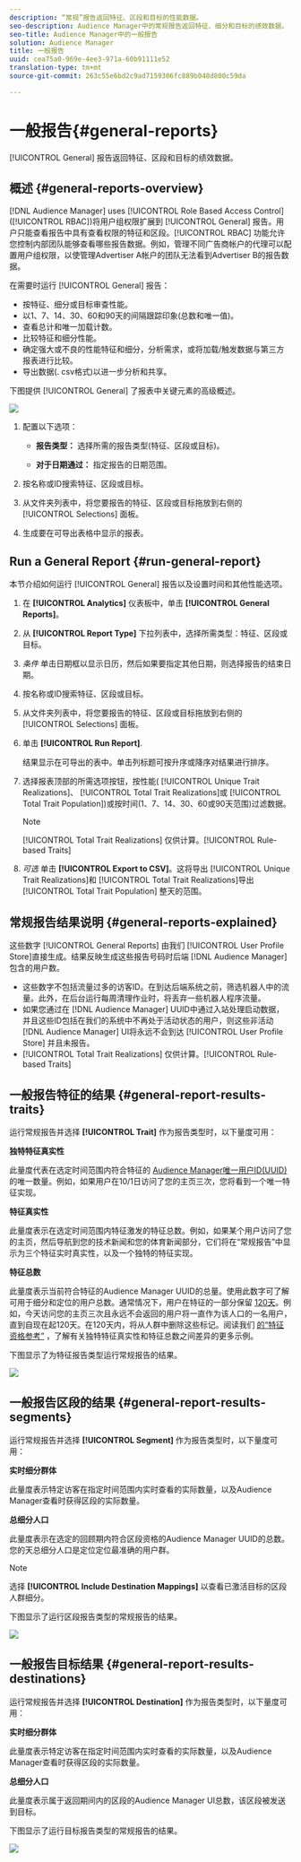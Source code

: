 ```yaml
---
description: “常规”报告返回特征、区段和目标的性能数据。
seo-description: Audience Manager中的常规报告返回特征、细分和目标的绩效数据。
seo-title: Audience Manager中的一般报告
solution: Audience Manager
title: 一般报告
uuid: cea75a0-969e-4ee3-971a-60b91111e52
translation-type: tm+mt
source-git-commit: 263c55e6bd2c9ad7159306fc889b048d800c59da

---
```



# 一般报告{#general-reports}

[!UICONTROL General] 报告返回特征、区段和目标的绩效数据。

## 概述 {#general-reports-overview}

<!-- 

c_general_reports.xml

 -->

[!DNL Audience Manager] uses [!UICONTROL Role Based Access Control] ([!UICONTROL RBAC])将用户组权限扩展到 [!UICONTROL General] 报告。用户只能查看报告中具有查看权限的特征和区段。[!UICONTROL RBAC] 功能允许您控制内部团队能够查看哪些报告数据。例如，管理不同广告商帐户的代理可以配置用户组权限，以使管理Advertiser A帐户的团队无法看到Advertiser B的报告数据。

在需要时运行 [!UICONTROL General] 报告：

* 按特征、细分或目标审查性能。
* 以1、7、14、30、60和90天的间隔跟踪印象(总数和唯一值)。
* 查看总计和唯一加载计数。
* 比较特征和细分性能。
* 确定强大或不良的性能特征和细分，分析需求，或将加载/触发数据与第三方报表进行比较。
* 导出数据(. csv格式)以进一步分析和共享。

下图提供 [!UICONTROL General] 了报表中关键元素的高级概述。

![](assets/general_reports.png)

1. 配置以下选项：

   * **报告类型：** 选择所需的报告类型(特征、区段或目标)。

   * **对于日期通过：** 指定报告的日期范围。

2. 按名称或ID搜索特征、区段或目标。
3. 从文件夹列表中，将您要报告的特征、区段或目标拖放到右侧的 [!UICONTROL Selections] 面板。
4. 生成要在可导出表格中显示的报表。

## Run a General Report {#run-general-report}

本节介绍如何运行 [!UICONTROL General] 报告以及设置时间和其他性能选项。

<!-- 

t_run_general_report.xml

 -->

1. 在 **[!UICONTROL Analytics]** 仪表板中，单击 **[!UICONTROL General Reports]**。
1. 从 **[!UICONTROL Report Type]** 下拉列表中，选择所需类型：特征、区段或目标。
1. *条件* 单击日期框以显示日历，然后如果要指定其他日期，则选择报告的结束日期。
1. 按名称或ID搜索特征、区段或目标。
1. 从文件夹列表中，将您要报告的特征、区段或目标拖放到右侧的 [!UICONTROL Selections] 面板。
1. 单击 **[!UICONTROL Run Report]**.

   结果显示在可导出的表中。单击列标题可按升序或降序对结果进行排序。
2. 选择报表顶部的所需选项按钮，按性能( [!UICONTROL Unique Trait Realizations]、 [!UICONTROL Total Trait Realizations]或 [!UICONTROL Total Trait Population])或按时间(1、7、14、30、60或90天范围)过滤数据。

   >[!NOTE]
   >
   >[!UICONTROL Total Trait Realizations] 仅供计算。[!UICONTROL Rule-based Traits]

3. *可选* 单击 **[!UICONTROL Export to CSV]**。这将导出 [!UICONTROL Unique Trait Realizations]和 [!UICONTROL Total Trait Realizations]导出 [!UICONTROL Total Trait Population] 整天的范围。

## 常规报告结果说明 {#general-reports-explained}

这些数字 [!UICONTROL General Reports] 由我们 [!UICONTROL User Profile Store]直接生成。结果反映生成这些报告号码时后端 [!DNL Audience Manager] 包含的用户数。

* 这些数字不包括流量过多的访客ID。在到达后端系统之前，筛选机器人中的流量。此外，在后台运行每周清理作业时，将丢弃一些机器人程序流量。
* 如果您通过在 [!DNL Audience Manager] UUID中通过入站处理启动数据，并且这些ID包括在我们的系统中不再处于活动状态的用户，则这些非活动 [!DNL Audience Manager] UI将永远不会到达 [!UICONTROL User Profile Store] 并且未报告。
* [!UICONTROL Total Trait Realizations] 仅供计算。[!UICONTROL Rule-based Traits]

## 一般报告特征的结果 {#general-report-results-traits}

运行常规报告并选择 **[!UICONTROL Trait]** 作为报告类型时，以下量度可用：

**独特特征真实性**

此量度代表在选定时间范围内符合特征的 [Audience Manager唯一用户ID(UUID)](../reference/ids-in-aam.md) 的唯一数量。例如，如果用户在10/1日访问了您的主页三次，您将看到一个唯一特征实现。

**特征真实性**

此量度表示在选定时间范围内特征激发的特征总数。例如，如果某个用户访问了您的主页，然后导航到您的技术新闻和您的体育新闻部分，它们将在“常规报告”中显示为三个特征实时真实性，以及一个独特的特征实现。

**特征总数**

此量度表示当前符合特征的Audience Manager UUID的总量。使用此数字可了解可用于细分和定位的用户总数。通常情况下，用户在特征的一部分保留 [120天](../features/traits/create-onboarded-rule-based-traits.md#set-expiration-interval)。例如，今天访问您的主页三次且永远不会返回的用户将一直作为该人口的一名用户，直到自现在起120天。在120天内，将从人群中删除这些标记。阅读我们 [的“特征资格参考”](../features/traits/trait-qualification-reference.md) ，了解有关独特特征真实性和特征总数之间差异的更多示例。

下图显示了为特征报告类型运行常规报告的结果。

![](assets/general_reports_metrics.png)

## 一般报告区段的结果 {#general-report-results-segments}

运行常规报告并选择 **[!UICONTROL Segment]** 作为报告类型时，以下量度可用：

**实时细分群体**

此量度表示特定访客在指定时间范围内实时查看的实际数量，以及Audience Manager查看时获得区段的实际数量。

**总细分人口**

此量度表示在选定的回顾期内符合区段资格的Audience Manager UUID的总数。您的天总细分人口是定位定位最准确的用户群。

>[!NOTE]
>
>选择 **[!UICONTROL Include Destination Mappings]** 以查看已激活目标的区段人群细分。

下图显示了运行区段报告类型的常规报告的结果。

![](assets/general_reports_segment_metrics.png)

## 一般报告目标结果 {#general-report-results-destinations}

运行常规报告并选择 **[!UICONTROL Destination]** 作为报告类型时，以下量度可用：

**实时细分群体**

此量度表示特定访客在指定时间范围内实时查看的实际数量，以及Audience Manager查看时获得区段的实际数量。

**总细分人口**

此量度表示属于返回期间内的区段的Audience Manager UI总数，该区段被发送到目标。

下图显示了运行目标报告类型的常规报告的结果。

![](assets/general_reports_destinations.png)
